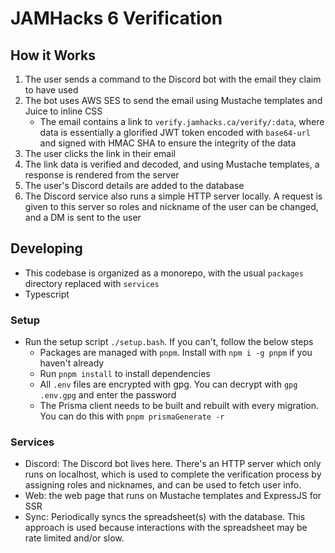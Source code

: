 # JAMHacks 6 Verification

## How it Works

1. The user sends a command to the Discord bot with the email they claim to have used
2. The bot uses AWS SES to send the email using Mustache templates and Juice to inline CSS
    - The email contains a link to `verify.jamhacks.ca/verify/:data`, where data is essentially a glorified JWT token encoded with `base64-url` and signed with HMAC SHA to ensure the integrity of the data
3. The user clicks the link in their email
4. The link data is verified and decoded, and using Mustache templates, a response is rendered from the server
5. The user's Discord details are added to the database
6. The Discord service also runs a simple HTTP server locally. A request is given to this server so roles and nickname of the user can be changed, and a DM is sent to the user

## Developing

-   This codebase is organized as a monorepo, with the usual `packages` directory replaced with `services`
-   Typescript

### Setup

-   Run the setup script `./setup.bash`. If you can't, follow the below steps
    -   Packages are managed with `pnpm`. Install with `npm i -g pnpm` if you haven't already
    -   Run `pnpm install` to install dependencies
    -   All `.env` files are encrypted with gpg. You can decrypt with `gpg .env.gpg` and enter the password
    -   The Prisma client needs to be built and rebuilt with every migration. You can do this with `pnpm prismaGenerate -r`

### Services

-   Discord: The Discord bot lives here. There's an HTTP server which only runs on localhost, which is used to complete the verification process by assigning roles and nicknames, and can be used to fetch user info.
-   Web: the web page that runs on Mustache templates and ExpressJS for SSR
-   Sync: Periodically syncs the spreadsheet(s) with the database. This approach is used because interactions with the spreadsheet may be rate limited and/or slow.

